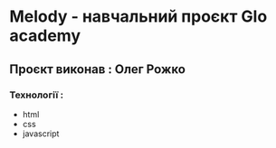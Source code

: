 # Melody - навчальний проєкт Glo academy
## Проєкт виконав : Олег Рожко

### Технології :
- html
- css
- javascript
